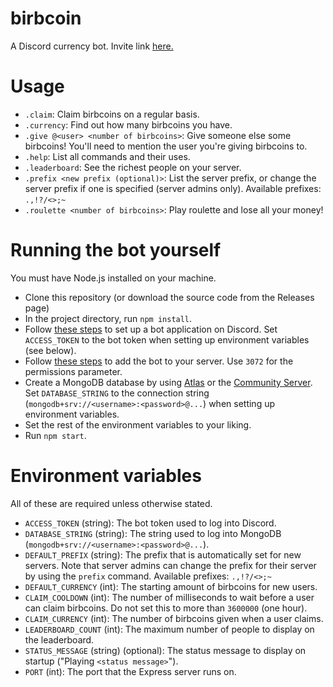 # birbcoin
A Discord currency bot. Invite link [here.](https://discord.com/oauth2/authorize?client_id=772336032044941322&scope=bot&permissions=3072)

# Usage
- `.claim`: Claim birbcoins on a regular basis.
- `.currency`: Find out how many birbcoins you have.
- `.give @<user> <number of birbcoins>`: Give someone else some birbcoins! You'll need to mention the user you're giving birbcoins to.
- `.help`: List all commands and their uses.
- `.leaderboard`: See the richest people on your server.
- `.prefix <new prefix (optional)>`: List the server prefix, or change the server prefix if one is specified (server admins only). Available prefixes: `.,!?/<>;~`
- `.roulette <number of birbcoins>`: Play roulette and lose all your money!

# Running the bot yourself
You must have Node.js installed on your machine.
- Clone this repository (or download the source code from the Releases page)
- In the project directory, run `npm install`.
- Follow [these steps](https://discordjs.guide/preparations/setting-up-a-bot-application.html#creating-your-bot) to set up a bot application on Discord. Set `ACCESS_TOKEN` to the bot token when setting up environment variables (see below).
- Follow [these steps](https://discordjs.guide/preparations/adding-your-bot-to-servers.html#bot-invite-links) to add the bot to your server. Use `3072` for the permissions parameter.
- Create a MongoDB database by using [Atlas](https://www.mongodb.com/cloud/atlas) or the [Community Server](https://www.mongodb.com/try/download/community). Set `DATABASE_STRING` to the connection string (`mongodb+srv://<username>:<password>@...`) when setting up environment variables.
- Set the rest of the environment variables to your liking.
- Run `npm start`.

# Environment variables
All of these are required unless otherwise stated.
- `ACCESS_TOKEN` (string): The bot token used to log into Discord.
- `DATABASE_STRING` (string): The string used to log into MongoDB (`mongodb+srv://<username>:<password>@...`).
- `DEFAULT_PREFIX` (string): The prefix that is automatically set for new servers. Note that server admins can change the prefix for their server by using the `prefix` command. Available prefixes: `.,!?/<>;~`
- `DEFAULT_CURRENCY` (int): The starting amount of birbcoins for new users.
- `CLAIM_COOLDOWN` (int): The number of milliseconds to wait before a user can claim birbcoins. Do not set this to more than `3600000` (one hour).
- `CLAIM_CURRENCY` (int): The number of birbcoins given when a user claims.
- `LEADERBOARD_COUNT` (int): The maximum number of people to display on the leaderboard.
- `STATUS_MESSAGE` (string) (optional): The status message to display on startup ("Playing `<status message>`").
- `PORT` (int): The port that the Express server runs on.
